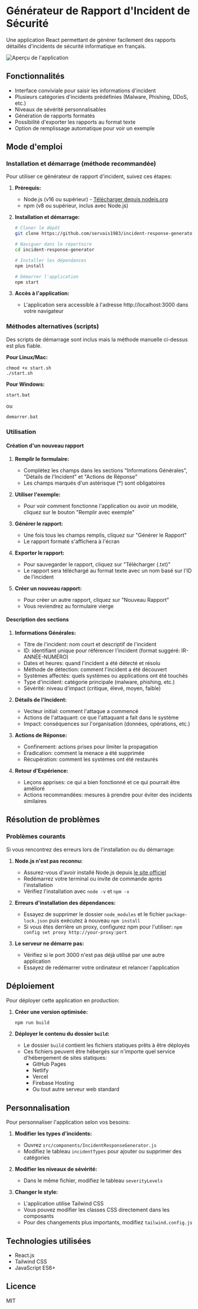 # Générateur de Rapport d'Incident de Sécurité

Une application React permettant de générer facilement des rapports détaillés d'incidents de sécurité informatique en français.

![Aperçu de l'application](https://via.placeholder.com/800x400?text=G%C3%A9n%C3%A9rateur+de+Rapport+d%27Incident)

## Fonctionnalités

- Interface conviviale pour saisir les informations d'incident
- Plusieurs catégories d'incidents prédéfinies (Malware, Phishing, DDoS, etc.)
- Niveaux de sévérité personnalisables
- Génération de rapports formatés
- Possibilité d'exporter les rapports au format texte
- Option de remplissage automatique pour voir un exemple

## Mode d'emploi

### Installation et démarrage (méthode recommandée)

Pour utiliser ce générateur de rapport d'incident, suivez ces étapes:

1. **Prérequis:**
   - Node.js (v16 ou supérieur) - [Télécharger depuis nodejs.org](https://nodejs.org/)
   - npm (v8 ou supérieur, inclus avec Node.js)

2. **Installation et démarrage:**
   ```bash
   # Cloner le dépôt
   git clone https://github.com/servais1983/incident-response-generator.git

   # Naviguer dans le répertoire
   cd incident-response-generator

   # Installer les dépendances
   npm install

   # Démarrer l'application
   npm start
   ```

3. **Accès à l'application:**
   - L'application sera accessible à l'adresse http://localhost:3000 dans votre navigateur

### Méthodes alternatives (scripts)

Des scripts de démarrage sont inclus mais la méthode manuelle ci-dessus est plus fiable.

**Pour Linux/Mac:**
```
chmod +x start.sh
./start.sh
```

**Pour Windows:**
```
start.bat
```
ou
```
demarrer.bat
```

### Utilisation

#### Création d'un nouveau rapport

1. **Remplir le formulaire:**
   - Complétez les champs dans les sections "Informations Générales", "Détails de l'Incident" et "Actions de Réponse"
   - Les champs marqués d'un astérisque (*) sont obligatoires

2. **Utiliser l'exemple:**
   - Pour voir comment fonctionne l'application ou avoir un modèle, cliquez sur le bouton "Remplir avec exemple"

3. **Générer le rapport:**
   - Une fois tous les champs remplis, cliquez sur "Générer le Rapport"
   - Le rapport formaté s'affichera à l'écran

4. **Exporter le rapport:**
   - Pour sauvegarder le rapport, cliquez sur "Télécharger (.txt)"
   - Le rapport sera téléchargé au format texte avec un nom basé sur l'ID de l'incident

5. **Créer un nouveau rapport:**
   - Pour créer un autre rapport, cliquez sur "Nouveau Rapport"
   - Vous reviendrez au formulaire vierge

#### Description des sections

1. **Informations Générales:**
   - Titre de l'incident: nom court et descriptif de l'incident
   - ID: identifiant unique pour référencer l'incident (format suggéré: IR-ANNÉE-NUMÉRO)
   - Dates et heures: quand l'incident a été détecté et résolu
   - Méthode de détection: comment l'incident a été découvert
   - Systèmes affectés: quels systèmes ou applications ont été touchés
   - Type d'incident: catégorie principale (malware, phishing, etc.)
   - Sévérité: niveau d'impact (critique, élevé, moyen, faible)

2. **Détails de l'Incident:**
   - Vecteur initial: comment l'attaque a commencé
   - Actions de l'attaquant: ce que l'attaquant a fait dans le système
   - Impact: conséquences sur l'organisation (données, opérations, etc.)

3. **Actions de Réponse:**
   - Confinement: actions prises pour limiter la propagation
   - Éradication: comment la menace a été supprimée
   - Récupération: comment les systèmes ont été restaurés

4. **Retour d'Expérience:**
   - Leçons apprises: ce qui a bien fonctionné et ce qui pourrait être amélioré
   - Actions recommandées: mesures à prendre pour éviter des incidents similaires

## Résolution de problèmes

### Problèmes courants

Si vous rencontrez des erreurs lors de l'installation ou du démarrage:

1. **Node.js n'est pas reconnu:**
   - Assurez-vous d'avoir installé Node.js depuis [le site officiel](https://nodejs.org/)
   - Redémarrez votre terminal ou invite de commande après l'installation
   - Vérifiez l'installation avec `node -v` et `npm -v`

2. **Erreurs d'installation des dépendances:**
   - Essayez de supprimer le dossier `node_modules` et le fichier `package-lock.json` puis exécutez à nouveau `npm install`
   - Si vous êtes derrière un proxy, configurez npm pour l'utiliser: `npm config set proxy http://your-proxy:port`

3. **Le serveur ne démarre pas:**
   - Vérifiez si le port 3000 n'est pas déjà utilisé par une autre application
   - Essayez de redémarrer votre ordinateur et relancer l'application

## Déploiement

Pour déployer cette application en production:

1. **Créer une version optimisée:**
   ```bash
   npm run build
   ```

2. **Déployer le contenu du dossier `build`:**
   - Le dossier `build` contient les fichiers statiques prêts à être déployés
   - Ces fichiers peuvent être hébergés sur n'importe quel service d'hébergement de sites statiques:
     - GitHub Pages
     - Netlify
     - Vercel
     - Firebase Hosting
     - Ou tout autre serveur web standard

## Personnalisation

Pour personnaliser l'application selon vos besoins:

1. **Modifier les types d'incidents:**
   - Ouvrez `src/components/IncidentResponseGenerator.js`
   - Modifiez le tableau `incidentTypes` pour ajouter ou supprimer des catégories

2. **Modifier les niveaux de sévérité:**
   - Dans le même fichier, modifiez le tableau `severityLevels`

3. **Changer le style:**
   - L'application utilise Tailwind CSS
   - Vous pouvez modifier les classes CSS directement dans les composants
   - Pour des changements plus importants, modifiez `tailwind.config.js`

## Technologies utilisées

- React.js
- Tailwind CSS
- JavaScript ES6+

## Licence

MIT
